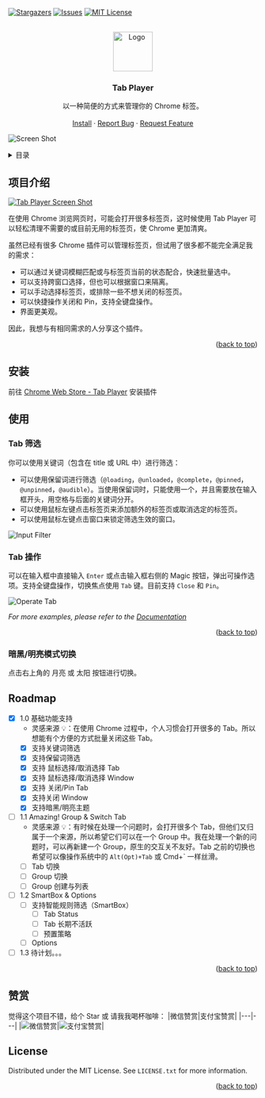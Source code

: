<a name="readme-top"></a>

[![Stargazers][stars-shield]][stars-url]
[![Issues][issues-shield]][issues-url]
[![MIT License][license-shield]][license-url]

<!-- PROJECT LOGO -->
<br />
<div align="center">
  <a href="https://github.com/sipt/tab-player">
    <img src="public/icon-128.png" alt="Logo" width="80" height="80">
  </a>

  <h3 align="center">Tab Player</h3>

  <p align="center">
    以一种简便的方式来管理你的 Chrome 标签。
    <br />
    <br />
    <a href="https://chrome.google.com/webstore/detail/tab-player/jnmgfgjcefakjoeoinpncbilkdnikbgc">Install</a>
    ·
    <a href="https://github.com/sipt/tab-player/issues">Report Bug</a>
    ·
    <a href="https://github.com/sipt/tab-player/issues">Request Feature</a>
  </p>
</div>

![Screen Shot](doc/screen.jpg)

<details>
  <summary>目录</summary>
  <ol>
    <li>
      <a href="#项目介绍">项目介绍</a>
    </li>
    <li>
      <a href="#使用">使用</a>
      <ul>
        <li><a href="#Tab 筛选">Tab 筛选</a></li>
        <li><a href="#Tab 操作">Tab 操作</a></li>
        <li><a href="#暗黑/明亮模式切换">暗黑/明亮模式切换</a></li>
      </ul>
    </li>
    <li><a href="#roadmap">Roadmap</a></li>
    <li><a href="#赞赏">赞赏</a></li>
    <li><a href="#license">License</a></li>
  </ol>
</details>

<!-- ABOUT THE PROJECT -->

## 项目介绍

[![Tab Player Screen Shot][product-screenshot]](https://github.com/sipt/tab-player)

在使用 Chrome 浏览网页时，可能会打开很多标签页，这时候使用 Tab Player 可以轻松清理不需要的或目前无用的标签页，使 Chrome 更加清爽。

虽然已经有很多 Chrome 插件可以管理标签页，但试用了很多都不能完全满足我的需求：

- 可以通过关键词模糊匹配或与标签页当前的状态配合，快速批量选中。
- 可以支持跨窗口选择，但也可以根据窗口来隔离。
- 可以手动选择标签页，或排除一些不想关闭的标签页。
- 可以快捷操作关闭和 Pin，支持全键盘操作。
- 界面更美观。

因此，我想与有相同需求的人分享这个插件。

<p align="right">(<a href="#readme-top">back to top</a>)</p>

## 安装

前往 [Chrome Web Store - Tab Player](https://chrome.google.com/webstore/detail/tab-player/jnmgfgjcefakjoeoinpncbilkdnikbgc) 安装插件

<!-- USAGE EXAMPLES -->

## 使用

### Tab 筛选

你可以使用关键词（包含在 title 或 URL 中）进行筛选：

- 可以使用保留词进行筛选（`@loading`，`@unloaded`，`@complete`，`@pinned`，`@unpinned`，`@audible`）。当使用保留词时，只能使用一个，并且需要放在输入框开头，用空格与后面的关键词分开。
- 可以使用鼠标左键点击标签页来添加额外的标签页或取消选定的标签页。
- 可以使用鼠标左键点击窗口来锁定筛选生效的窗口。

![Input Filter](doc/SCR-20230724-qvt.png)

### Tab 操作

可以在输入框中直接输入 `Enter` 或点击输入框右侧的 Magic 按钮，弹出可操作选项。支持全键盘操作，切换焦点使用 `Tab` 键。目前支持 `Close` 和 `Pin`。

![Operate Tab](doc/SCR-20230724-qzl.png)

_For more examples, please refer to the [Documentation](https://example.com)_

<p align="right">(<a href="#readme-top">back to top</a>)</p>

### 暗黑/明亮模式切换

点击右上角的 月亮 或 太阳 按钮进行切换。

<!-- ROADMAP -->

## Roadmap

- [x] 1.0 基础功能支持
  - 灵感来源 💡：在使用 Chrome 过程中，个人习惯会打开很多的 Tab。所以想能有个方便的方式批量关闭这些 Tab。
  - [x] 支持关键词筛选
  - [x] 支持保留词筛选
  - [x] 支持 鼠标选择/取消选择 Tab
  - [x] 支持 鼠标选择/取消选择 Window
  - [x] 支持 关闭/Pin Tab
  - [x] 支持关闭 Window
  - [x] 支持暗黑/明亮主题
- [ ] 1.1 Amazing! Group & Switch Tab
  - 灵感来源 💡：有时候在处理一个问题时，会打开很多个 Tab，但他们又归属于一个来源，所以希望它们可以在一个 Group 中。我在处理一个新的问题时，可以再新建一个 Group，原生的交互关不友好。Tab 之前的切换也希望可以像操作系统中的 `Alt(Opt)+Tab` 或 Cmd+` 一样丝滑。
  - [ ] Tab 切换
  - [ ] Group 切换
  - [ ] Group 创建与列表
- [ ] 1.2 SmartBox & Options
  - [ ] 支持智能规则筛选（SmartBox）
    - [ ] Tab Status
    - [ ] Tab 长期不活跃
    - [ ] 预置策略
  - [ ] Options
- [ ] 1.3 待计划。。。

<p align="right">(<a href="#readme-top">back to top</a>)</p>

## 赞赏

觉得这个项目不错，给个 Star 或 请我我喝杯咖啡：
|微信赞赏|支付宝赞赏|
|---|---|
|![微信赞赏](doc/wechat.jpeg)|![支付宝赞赏](doc/alipay.jpg)|

<!-- LICENSE -->

## License

Distributed under the MIT License. See `LICENSE.txt` for more information.

<p align="right">(<a href="#readme-top">back to top</a>)</p>

<!-- MARKDOWN LINKS & IMAGES -->
<!-- https://www.markdownguide.org/basic-syntax/#reference-style-links -->

[stars-shield]: https://img.shields.io/github/stars/sipt/tab-player.svg
[stars-url]: https://github.com/sipt/tab-player/stargazers
[issues-shield]: https://img.shields.io/github/issues/sipt/tab-player.svg
[issues-url]: https://github.com/sipt/tab-player/issues
[license-shield]: https://img.shields.io/github/license/sipt/tab-player.svg
[license-url]: https://github.com/sipt/tab-player/blob/master/LICENSE.txt
[product-screenshot]: doc/demo-video.gif
